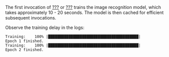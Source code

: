 The first invocation of [???](#tutorial/classify-handwritten-zero.adoc)
or [???](#tutorial/classify-handwritten-number.adoc) trains the image
recognition model, which takes approximately 10 - 20 seconds. The model
is then cached for efficient subsequent invocations.

Observe the training delay in the logs:

    Training:    100% |████████████████████████████████████████|
    Epoch 1 finished.
    Training:    100% |████████████████████████████████████████|
    Epoch 2 finished.
